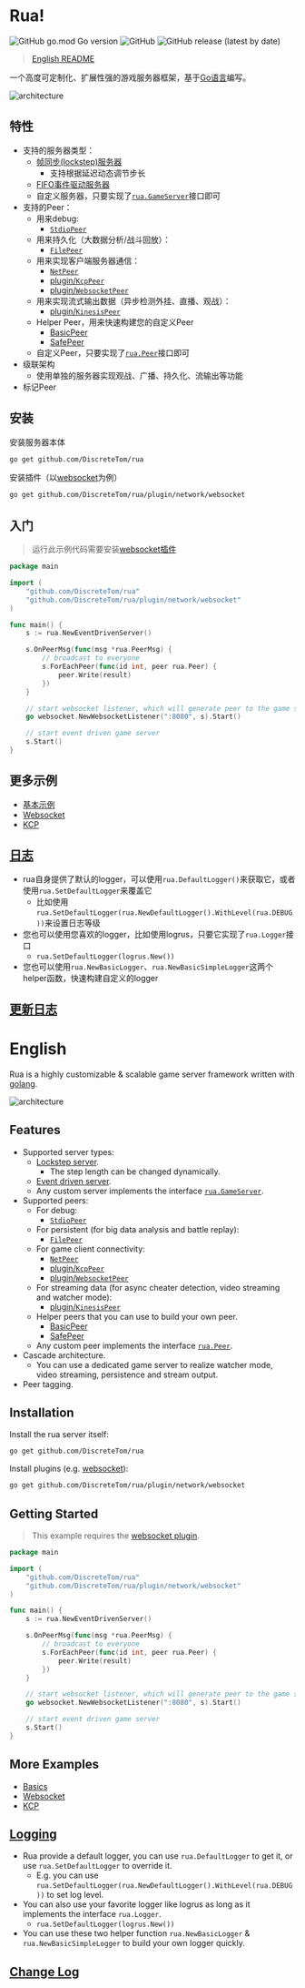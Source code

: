 # Rua!

![GitHub go.mod Go version](https://img.shields.io/github/go-mod/go-version/DiscreteTom/rua?style=flat-square)
![GitHub](https://img.shields.io/github/license/DiscreteTom/rua?style=flat-square)
![GitHub release (latest by date)](https://img.shields.io/github/v/release/DiscreteTom/rua?style=flat-square)

> [English README](#english)

一个高度可定制化、扩展性强的游戏服务器框架，基于[Go语言](https://golang.org/)编写。

![architecture](./img/architecture.png)

## 特性

- 支持的服务器类型：
  - [帧同步(lockstep)服务器](https://github.com/DiscreteTom/rua/blob/main/lockstep.go)
    - 支持根据延迟动态调节步长
  - [FIFO事件驱动服务器](https://github.com/DiscreteTom/rua/blob/main/eventdriven.go)
  - 自定义服务器，只要实现了[`rua.GameServer`](https://github.com/DiscreteTom/rua/blob/main/model.go)接口即可
- 支持的Peer：
  - 用来debug:
    - [`StdioPeer`](https://github.com/DiscreteTom/rua/blob/main/peer/debug/stdio.go)
  - 用来持久化（大数据分析/战斗回放）：
    - [`FilePeer`](https://github.com/DiscreteTom/rua/blob/main/peer/persistent/file.go)
  - 用来实现客户端服务器通信：
    - [`NetPeer`](https://github.com/DiscreteTom/rua/blob/main/peer/network/net.go)
    - [plugin/`KcpPeer`](https://github.com/DiscreteTom/rua/tree/main/plugin/network/kcp)
    - [plugin/`WebsocketPeer`](https://github.com/DiscreteTom/rua/tree/main/plugin/network/websocket)
  - 用来实现流式输出数据（异步检测外挂、直播、观战）：
    - [plugin/`KinesisPeer`](https://github.com/DiscreteTom/rua/tree/main/plugin/stream/kinesis)
  - Helper Peer，用来快速构建您的自定义Peer
    - [BasicPeer](https://github.com/DiscreteTom/rua/blob/main/peer/basic.go)
    - [SafePeer](https://github.com/DiscreteTom/rua/blob/main/peer/safe.go)
  - 自定义Peer，只要实现了[`rua.Peer`](https://github.com/DiscreteTom/rua/blob/main/model.go)接口即可
- 级联架构
  - 使用单独的服务器实现观战、广播、持久化、流输出等功能
- 标记Peer

## 安装

安装服务器本体

```bash
go get github.com/DiscreteTom/rua
```

安装插件（以[websocket](https://github.com/DiscreteTom/rua/tree/main/plugin/network/websocket)为例）

```bash
go get github.com/DiscreteTom/rua/plugin/network/websocket
```

## 入门

> 运行此示例代码需要安装[websocket插件](https://github.com/DiscreteTom/rua/tree/main/plugin/network/websocket)

```go
package main

import (
	"github.com/DiscreteTom/rua"
	"github.com/DiscreteTom/rua/plugin/network/websocket"
)

func main() {
	s := rua.NewEventDrivenServer()

	s.OnPeerMsg(func(msg *rua.PeerMsg) {
		// broadcast to everyone
		s.ForEachPeer(func(id int, peer rua.Peer) {
			peer.Write(result)
		})
	}

	// start websocket listener, which will generate peer to the game server
	go websocket.NewWebsocketListener(":8080", s).Start()

	// start event driven game server
	s.Start()
}
```

## 更多示例

- [基本示例](https://github.com/DiscreteTom/rua/tree/main/example)
- [Websocket](https://github.com/DiscreteTom/rua/tree/main/plugin/network/websocket/_example)
- [KCP](https://github.com/DiscreteTom/rua/tree/main/plugin/network/kcp/_example)

## [日志](https://github.com/DiscreteTom/rua/blob/main/logger.go)

- rua自身提供了默认的logger，可以使用`rua.DefaultLogger()`来获取它，或者使用`rua.SetDefaultLogger`来覆盖它
  - 比如使用`rua.SetDefaultLogger(rua.NewDefaultLogger().WithLevel(rua.DEBUG))`来设置日志等级
- 您也可以使用您喜欢的logger，比如使用logrus，只要它实现了`rua.Logger`接口
  - `rua.SetDefaultLogger(logrus.New())`
- 您也可以使用`rua.NewBasicLogger`、`rua.NewBasicSimpleLogger`这两个helper函数，快速构建自定义的logger

## [更新日志](https://github.com/DiscreteTom/rua/blob/main/CHANGELOG.md)

# English

Rua is a highly customizable & scalable game server framework written with [golang](https://golang.org/).

![architecture](./img/architecture.png)

## Features

- Supported server types:
  - [Lockstep server](https://github.com/DiscreteTom/rua/blob/main/lockstep.go).
    - The step length can be changed dynamically.
  - [Event driven server](https://github.com/DiscreteTom/rua/blob/main/eventdriven.go).
  - Any custom server implements the interface [`rua.GameServer`](https://github.com/DiscreteTom/rua/blob/main/model.go).
- Supported peers:
  - For debug:
    - [`StdioPeer`](https://github.com/DiscreteTom/rua/blob/main/peer/debug/stdio.go)
  - For persistent (for big data analysis and battle replay):
    - [`FilePeer`](https://github.com/DiscreteTom/rua/blob/main/peer/persistent/file.go)
  - For game client connectivity:
    - [`NetPeer`](https://github.com/DiscreteTom/rua/blob/main/peer/network/net.go)
    - [plugin/`KcpPeer`](https://github.com/DiscreteTom/rua/tree/main/plugin/network/kcp)
    - [plugin/`WebsocketPeer`](https://github.com/DiscreteTom/rua/tree/main/plugin/network/websocket)
  - For streaming data (for async cheater detection, video streaming and watcher mode):
    - [plugin/`KinesisPeer`](https://github.com/DiscreteTom/rua/tree/main/plugin/stream/kinesis)
  - Helper peers that you can use to build your own peer.
    - [BasicPeer](https://github.com/DiscreteTom/rua/blob/main/peer/basic.go)
    - [SafePeer](https://github.com/DiscreteTom/rua/blob/main/peer/safe.go)
  - Any custom peer implements the interface [`rua.Peer`](https://github.com/DiscreteTom/rua/blob/main/model.go).
- Cascade architecture.
  - You can use a dedicated game server to realize watcher mode, video streaming, persistence and stream output.
- Peer tagging.

## Installation

Install the rua server itself:

```bash
go get github.com/DiscreteTom/rua
```

Install plugins (e.g. [websocket](https://github.com/DiscreteTom/rua/tree/main/plugin/network/websocket)):

```bash
go get github.com/DiscreteTom/rua/plugin/network/websocket
```

## Getting Started

> This example requires the [websocket plugin](https://github.com/DiscreteTom/rua/tree/main/plugin/network/websocket).

```go
package main

import (
	"github.com/DiscreteTom/rua"
	"github.com/DiscreteTom/rua/plugin/network/websocket"
)

func main() {
	s := rua.NewEventDrivenServer()

	s.OnPeerMsg(func(msg *rua.PeerMsg) {
		// broadcast to everyone
		s.ForEachPeer(func(id int, peer rua.Peer) {
			peer.Write(result)
		})
	}

	// start websocket listener, which will generate peer to the game server
	go websocket.NewWebsocketListener(":8080", s).Start()

	// start event driven game server
	s.Start()
}
```

## More Examples

- [Basics](https://github.com/DiscreteTom/rua/tree/main/example)
- [Websocket](https://github.com/DiscreteTom/rua/tree/main/plugin/network/websocket/_example)
- [KCP](https://github.com/DiscreteTom/rua/tree/main/plugin/network/kcp/_example)

## [Logging](https://github.com/DiscreteTom/rua/blob/main/logger.go)

- Rua provide a default logger, you can use `rua.DefaultLogger` to get it, or use `rua.SetDefaultLogger` to override it.
  - E.g. you can use `rua.SetDefaultLogger(rua.NewDefaultLogger().WithLevel(rua.DEBUG))` to set log level.
- You can also use your favorite logger like logrus as long as it implements the interface `rua.Logger`.
  - `rua.SetDefaultLogger(logrus.New())`
- You can use these two helper function `rua.NewBasicLogger` & `rua.NewBasicSimpleLogger` to build your own logger quickly.

## [Change Log](https://github.com/DiscreteTom/rua/blob/main/CHANGELOG.md)

